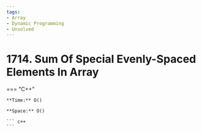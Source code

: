 ```yaml
---
tags:
- Array
- Dynamic Programming
- Unsolved
---
```



# 1714. Sum Of Special Evenly-Spaced Elements In Array

=== "C++"

    **Time:** O()

    **Space:** O()

    ``` c++
    ```